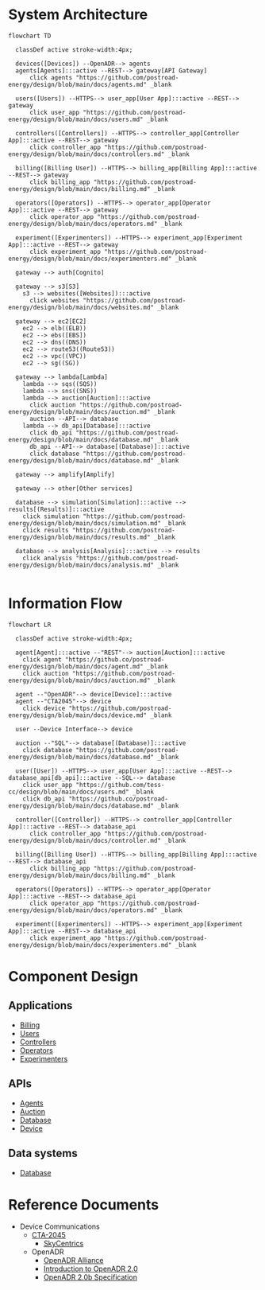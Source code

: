 # System Architecture
```mermaid
flowchart TD
  
  classDef active stroke-width:4px;

  devices([Devices]) --OpenADR--> agents  
  agents[Agents]:::active --REST--> gateway[API Gateway]
      click agents "https://github.com/postroad-energy/design/blob/main/docs/agents.md" _blank

  users([Users]) --HTTPS--> user_app[User App]:::active --REST--> gateway
      click user_app "https://github.com/postroad-energy/design/blob/main/docs/users.md" _blank

  controllers([Controllers]) --HTTPS--> controller_app[Controller App]:::active --REST--> gateway
      click controller_app "https://github.com/postroad-energy/design/blob/main/docs/controllers.md" _blank

  billing([Billing User]) --HTTPS--> billing_app[Billing App]:::active --REST--> gateway
      click billing_app "https://github.com/postroad-energy/design/blob/main/docs/billing.md" _blank

  operators([Operators]) --HTTPS--> operator_app[Operator App]:::active --REST--> gateway
      click operator_app "https://github.com/postroad-energy/design/blob/main/docs/operators.md" _blank

  experiment([Experimenters]) --HTTPS--> experiment_app[Experiment App]:::active --REST--> gateway
      click experiment_app "https://github.com/postroad-energy/design/blob/main/docs/experimenters.md" _blank

  gateway --> auth[Cognito]
  
  gateway --> s3[S3]
    s3 --> websites([Websites]):::active
      click websites "https://github.com/postroad-energy/design/blob/main/docs/websites.md" _blank
  
  gateway --> ec2[EC2]
    ec2 --> elb((ELB))
    ec2 --> ebs([EBS])
    ec2 --> dns((DNS))
    ec2 --> route53((Route53))
    ec2 --> vpc((VPC))
    ec2 --> sg((SG))
  
  gateway --> lambda[Lambda]
    lambda --> sqs((SQS))
    lambda --> sns((SNS))
    lambda --> auction[Auction]:::active
      click auction "https://github.com/postroad-energy/design/blob/main/docs/auction.md" _blank
      auction --API--> database  
    lambda --> db_api[Database]:::active
      click db_api "https://github.com/postroad-energy/design/blob/main/docs/database.md" _blank
      db_api --API--> database[(Database)]:::active
      click database "https://github.com/postroad-energy/design/blob/main/docs/database.md" _blank
      
  gateway --> amplify[Amplify]
  
  gateway --> other[Other services]
  
  database --> simulation[Simulation]:::active --> results[(Results)]:::active
    click simulation "https://github.com/postroad-energy/design/blob/main/docs/simulation.md" _blank
    click results "https://github.com/postroad-energy/design/blob/main/docs/results.md" _blank
  
  database --> analysis[Analysis]:::active --> results
    click analysis "https://github.com/postroad-energy/design/blob/main/docs/analysis.md" _blank
    
```

# Information Flow

```mermaid
flowchart LR

  classDef active stroke-width:4px;

  agent[Agent]:::active --"REST"--> auction[Auction]:::active
    click agent "https://github.co/postroad-energy/design/blob/main/docs/agent.md" _blank
    click auction "https://github.com/postroad-energy/design/blob/main/docs/auction.md" _blank
    
  agent --"OpenADR"--> device[Device]:::active
  agent --"CTA2045"--> device
    click device "https://github.com/postroad-energy/design/blob/main/docs/device.md" _blank
  
  user --Device Interface--> device
  
  auction --"SQL"--> database[(Database)]:::active
    click database "https://github.com/postroad-energy/design/blob/main/docs/database.md" _blank
  
  user([User]) --HTTPS--> user_app[User App]:::active --REST--> database_api[db_api]:::active --SQL--> database
    click user_app "https://github.com/tess-cc/design/blob/main/docs/users.md" _blank
    click db_api "https://github.co/postroad-energy/design/blob/main/docs/database.md" _blank

  controller([Controller]) --HTTPS--> controller_app[Controller App]:::active --REST--> database_api
      click controller_app "https://github.com/postroad-energy/design/blob/main/docs/controller.md" _blank

  billing([Billing User]) --HTTPS--> billing_app[Billing App]:::active --REST--> database_api
      click billing_app "https://github.com/postroad-energy/design/blob/main/docs/billing.md" _blank

  operators([Operators]) --HTTPS--> operator_app[Operator App]:::active --REST--> database_api
      click operator_app "https://github.com/postroad-energy/design/blob/main/docs/operators.md" _blank

  experiment([Experimenters]) --HTTPS--> experiment_app[Experiment App]:::active --REST--> database_api
      click experiment_app "https://github.com/postroad-energy/design/blob/main/docs/experimenters.md" _blank

```

# Component Design 

## Applications
* [Billing](billing.md)
* [Users](users.md)
* [Controllers](controllers.md)
* [Operators](operators.md)
* [Experimenters](experimenters.md)

## APIs
* [Agents](agents.md)
* [Auction](auction.md)
* [Database](database.md)
* [Device](device.md)

## Data systems
* [Database](database.md)

# Reference Documents

* Device Communications
  * [CTA-2045](https://shop.cta.tech/products/modular-communications-interface-for-energy-management)
    * [SkyCentrics](https://skycentrics.com)
  * OpenADR
    * [OpenADR Alliance](https://openadr.org/)
    * [Introduction to OpenADR 2.0](https://www.openadr.org/assets/docs/understanding%20openadr%202%200%20webinar_11_10_11_sm.pdf)
    * [OpenADR 2.0b Specification](https://cimug.ucaiug.org/Projects/CIM-OpenADR/Shared%20Documents/Source%20Documents/OpenADR%20Alliance/OpenADR_2_0b_Profile_Specification_v1.0.pdf)


